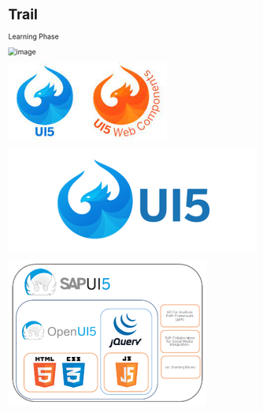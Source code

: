 # Trail
Learning Phase

![image](https://user-images.githubusercontent.com/53134840/120991972-c42dde80-c79f-11eb-8553-e2385cc8645d.png)

![Image1](./Practice/Images/download.jpg)

![Image2](/Images/UI5_logo_wide.png)

<img src="/Images/tools_810111.png" width="80%"> 
